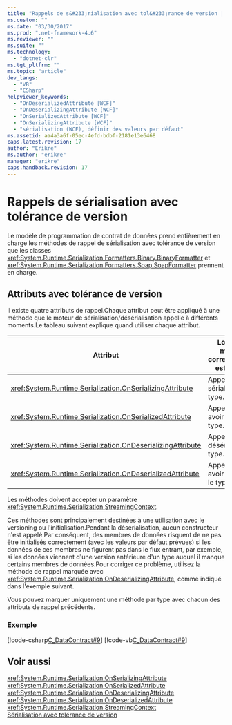 ```yaml
---
title: "Rappels de s&#233;rialisation avec tol&#233;rance de version | Microsoft Docs"
ms.custom: ""
ms.date: "03/30/2017"
ms.prod: ".net-framework-4.6"
ms.reviewer: ""
ms.suite: ""
ms.technology: 
  - "dotnet-clr"
ms.tgt_pltfrm: ""
ms.topic: "article"
dev_langs: 
  - "VB"
  - "CSharp"
helpviewer_keywords: 
  - "OnDeserializedAttribute [WCF]"
  - "OnDeserializingAttribute [WCF]"
  - "OnSerializedAttribute [WCF]"
  - "OnSerializingAttribute [WCF]"
  - "sérialisation (WCF), définir des valeurs par défaut"
ms.assetid: aa4a3a6f-05ec-4efd-bdbf-2181e13e6468
caps.latest.revision: 17
author: "Erikre"
ms.author: "erikre"
manager: "erikre"
caps.handback.revision: 17
---
```

# Rappels de s&#233;rialisation avec tol&#233;rance de version
Le modèle de programmation de contrat de données prend entièrement en charge les méthodes de rappel de sérialisation avec tolérance de version que les classes <xref:System.Runtime.Serialization.Formatters.Binary.BinaryFormatter> et <xref:System.Runtime.Serialization.Formatters.Soap.SoapFormatter> prennent en charge.  
  
## Attributs avec tolérance de version  
 Il existe quatre attributs de rappel.Chaque attribut peut être appliqué à une méthode que le moteur de sérialisation\/désérialisation appelle à différents moments.Le tableau suivant explique quand utiliser chaque attribut.  
  
|Attribut|Lorsque la méthode correspondante est appelée|  
|--------------|---------------------------------------------------|  
|<xref:System.Runtime.Serialization.OnSerializingAttribute>|Appelé avant de sérialiser le type.|  
|<xref:System.Runtime.Serialization.OnSerializedAttribute>|Appelé après avoir sérialisé le type.|  
|<xref:System.Runtime.Serialization.OnDeserializingAttribute>|Appelé avant de désérialiser le type.|  
|<xref:System.Runtime.Serialization.OnDeserializedAttribute>|Appelé après avoir désérialisé le type.|  
  
 Les méthodes doivent accepter un paramètre <xref:System.Runtime.Serialization.StreamingContext>.  
  
 Ces méthodes sont principalement destinées à une utilisation avec le versioning ou l'initialisation.Pendant la désérialisation, aucun constructeur n'est appelé.Par conséquent, des membres de données risquent de ne pas être initialisés correctement \(avec les valeurs par défaut prévues\) si les données de ces membres ne figurent pas dans le flux entrant, par exemple, si les données viennent d'une version antérieure d'un type auquel il manque certains membres de données.Pour corriger ce problème, utilisez la méthode de rappel marquée avec <xref:System.Runtime.Serialization.OnDeserializingAttribute>, comme indiqué dans l'exemple suivant.  
  
 Vous pouvez marquer uniquement une méthode par type avec chacun des attributs de rappel précédents.  
  
### Exemple  
 [!code-csharp[C_DataContract#9](../../../../samples/snippets/csharp/VS_Snippets_CFX/c_datacontract/cs/source.cs#9)]
 [!code-vb[C_DataContract#9](../../../../samples/snippets/visualbasic/VS_Snippets_CFX/c_datacontract/vb/source.vb#9)]  
  
## Voir aussi  
 <xref:System.Runtime.Serialization.OnSerializingAttribute>   
 <xref:System.Runtime.Serialization.OnSerializedAttribute>   
 <xref:System.Runtime.Serialization.OnDeserializingAttribute>   
 <xref:System.Runtime.Serialization.OnDeserializedAttribute>   
 <xref:System.Runtime.Serialization.StreamingContext>   
 [Sérialisation avec tolérance de version](../../../../docs/framework/serialization/version-tolerant-serialization.md)